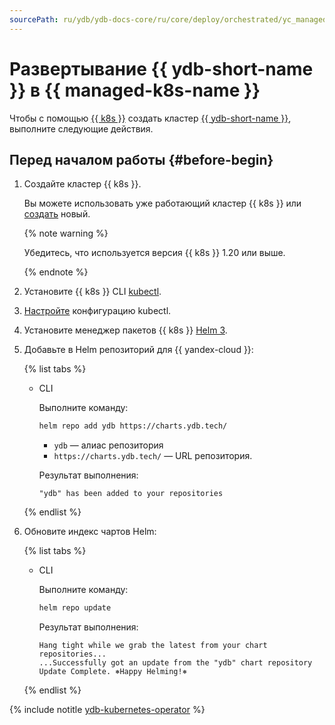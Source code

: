```yaml
---
sourcePath: ru/ydb/ydb-docs-core/ru/core/deploy/orchestrated/yc_managed_kubernetes.md
---
```

# Развертывание {{ ydb-short-name }} в {{ managed-k8s-name }}

Чтобы с помощью [{{ k8s }}](https://kubernetes.io/) создать кластер [{{ ydb-short-name }}](https://cloud.yandex.ru/docs/ydb/), выполните следующие действия.

## Перед началом работы {#before-begin}

1. Создайте кластер {{ k8s }}.

    Вы можете использовать уже работающий кластер {{ k8s }} или [создать](https://cloud.yandex.ru/docs/managed-kubernetes/operations/kubernetes-cluster/kubernetes-cluster-create) новый.

    {% note warning %}

    Убедитесь, что используется версия {{ k8s }} 1.20 или выше.

    {% endnote %}

1. Установите {{ k8s }} CLI [kubectl](https://kubernetes.io/docs/tasks/tools/install-kubectl).
1. [Настройте](https://cloud.yandex.ru/docs/managed-kubernetes/operations/kubernetes-cluster/kubernetes-cluster-get-credetials) конфигурацию kubectl.
1. Установите менеджер пакетов {{ k8s }} [Нelm 3](https://helm.sh/docs/intro/install/).
1. Добавьте в Helm репозиторий для {{ yandex-cloud }}:

    {% list tabs %}

    - CLI

      Выполните команду:

      ```bash
      helm repo add ydb https://charts.ydb.tech/
      ```

      * `ydb` — алиас репозитория
      * `https://charts.ydb.tech/` — URL репозитория.

      Результат выполнения:

      ```text
      "ydb" has been added to your repositories
      ```

    {% endlist %}

1. Обновите индекс чартов Helm:

    {% list tabs %}

    - CLI

      Выполните команду:

      ```bash
      helm repo update
      ```
    
      Результат выполнения:
    
      ```text
      Hang tight while we grab the latest from your chart repositories...
      ...Successfully got an update from the "ydb" chart repository
      Update Complete. ⎈Happy Helming!⎈
      ```

    {% endlist %}

{% include notitle [ydb-kubernetes-operator](_includes/ydb-kubernetes-operator.md) %}

